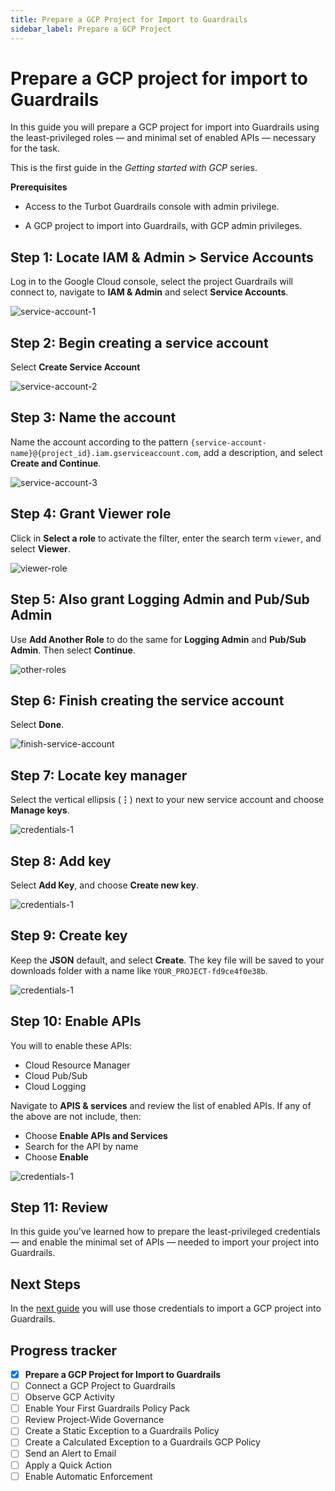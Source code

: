 ```yaml
---
title: Prepare a GCP Project for Import to Guardrails
sidebar_label: Prepare a GCP Project
---
```



# Prepare a GCP project for import to Guardrails

In this guide you will prepare a GCP project for import into Guardrails using the least-privileged roles — and minimal set of enabled APIs — necessary for the task.

This is the first guide in the *Getting started with GCP* series.

**Prerequisites**

- Access to the Turbot Guardrails console with admin privilege.

- A GCP project to import into Guardrails, with GCP admin privileges.

## Step 1: Locate IAM & Admin > Service Accounts

Log in to the Google Cloud console, select the project Guardrails will connect to, navigate to **IAM & Admin** and select **Service Accounts**.

<p><img alt="service-account-1" src="/images/docs/guardrails/getting-started/getting-started-gcp/prepare-project/service-account-1.png"/></p>

## Step 2: Begin creating a service account
  
Select **Create Service Account**  
<p><img alt="service-account-2" src="/images/docs/guardrails/getting-started/getting-started-gcp/prepare-project/service-account-2.png"/></p>  

## Step 3: Name the account

Name the account according to the pattern `{service-account-name}@{project_id}.iam.gserviceaccount.com`, add a description, and select **Create and Continue**.

<p><img alt="service-account-3" src="/images/docs/guardrails/getting-started/getting-started-gcp/prepare-project/service-account-3.png"/></p>

## Step 4: Grant Viewer role

  
Click in **Select a role** to activate the filter, enter the search term `viewer`, and select **Viewer**.

<p><img alt="viewer-role" src="/images/docs/guardrails/getting-started/getting-started-gcp/prepare-project/viewer-role.png"/></p>  
  


## Step 5: Also grant Logging Admin and Pub/Sub Admin

Use **Add Another Role** to do the same for **Logging Admin** and **Pub/Sub Admin**. Then select **Continue**.  
<p><img alt="other-roles" src="/images/docs/guardrails/getting-started/getting-started-gcp/prepare-project/other-roles.png"/></p>  


## Step 6: Finish creating the service account

Select **Done**.  
<p><img alt="finish-service-account" src="/images/docs/guardrails/getting-started/getting-started-gcp/prepare-project/finish-service-account.png"/></p>

## Step 7: Locate key manager

Select the vertical ellipsis (**⋮**) next to your new service account and choose **Manage keys**.

<p><img alt="credentials-1" src="/images/docs/guardrails/getting-started/getting-started-gcp/prepare-project/credentials-1.png"/></p>

## Step 8: Add key

Select **Add Key**, and choose **Create new key**.

<p><img alt="credentials-1" src="/images/docs/guardrails/getting-started/getting-started-gcp/prepare-project/credentials-2.png"/></p>

## Step 9: Create key

Keep the **JSON** default, and select **Create**. The key file will be saved to your downloads folder with a name like `YOUR_PROJECT-fd9ce4f0e38b`. 

<p><img alt="credentials-1" src="/images/docs/guardrails/getting-started/getting-started-gcp/prepare-project/credentials-3.png"/></p>

## Step 10: Enable APIs

You will to enable these APIs:

- Cloud Resource Manager
- Cloud Pub/Sub
- Cloud Logging

Navigate to **APIS & services** and review the list of enabled APIs. If any of the above are not include, then:

- Choose **Enable APIs and Services**
- Search for the API by name
- Choose **Enable**

<p><img alt="credentials-1" src="/images/docs/guardrails/getting-started/getting-started-gcp/prepare-project/enable-apis.png"/></p>

## Step 11: Review

In this guide you've learned how to prepare the least-privileged credentials — and enable the minimal set of APIs — needed to import your project into Guardrails.

## Next Steps

In the [next guide](/guardrails/docs/getting-started/getting-started-gcp/connect-project) you will use those credentials to import a GCP project into Guardrails.

## Progress tracker
- [x] **Prepare a GCP Project for Import to Guardrails**
- [ ] Connect a GCP Project to Guardrails
- [ ] Observe GCP Activity
- [ ] Enable Your First Guardrails Policy Pack
- [ ] Review Project-Wide Governance
- [ ] Create a Static Exception to a Guardrails Policy
- [ ] Create a Calculated Exception to a Guardrails GCP Policy
- [ ] Send an Alert to Email
- [ ] Apply a Quick Action
- [ ] Enable Automatic Enforcement
